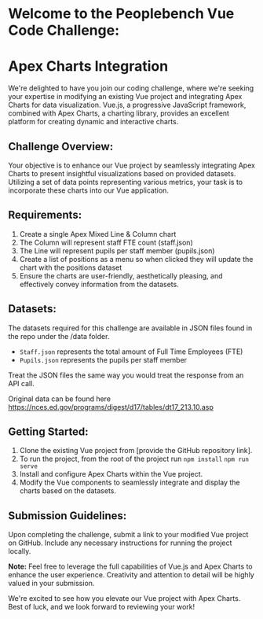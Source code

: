 # Welcome to the Peoplebench Vue Code Challenge: 
# Apex Charts Integration

We're delighted to have you join our coding challenge, where we're seeking your expertise in modifying an existing Vue project and integrating Apex Charts for data visualization. Vue.js, a progressive JavaScript framework, combined with Apex Charts, a charting library, provides an excellent platform for creating dynamic and interactive charts.

## Challenge Overview:

Your objective is to enhance our Vue project by seamlessly integrating Apex Charts to present insightful visualizations based on provided datasets. Utilizing a set of data points representing various metrics, your task is to incorporate these charts into our Vue application.

## Requirements:

1. Create a single Apex Mixed Line & Column chart
2. The Column will represent staff FTE count (staff.json)
3. The Line will represent pupils per staff member (pupils.json)
4. Create a list of positions as a menu so when clicked they will update the chart with the positions dataset
5. Ensure the charts are user-friendly, aesthetically pleasing, and effectively convey information from the datasets.

## Datasets:

The datasets required for this challenge are available in JSON files found in the repo under the /data folder.
- `Staff.json` represents the total amount of Full Time Employees (FTE)
- `Pupils.json` represents the pupils per staff member

Treat the JSON files the same way you would treat the response from an API call.
 
Original data can be found here https://nces.ed.gov/programs/digest/d17/tables/dt17_213.10.asp

## Getting Started:

1. Clone the existing Vue project from [provide the GitHub repository link].
2. To run the project, from the root of the project run `npm install` `npm run serve`
3. Install and configure Apex Charts within the Vue project.
4. Modify the Vue components to seamlessly integrate and display the charts based on the datasets.

## Submission Guidelines:

Upon completing the challenge, submit a link to your modified Vue project on GitHub. Include any necessary instructions for running the project locally.

**Note:** Feel free to leverage the full capabilities of Vue.js and Apex Charts to enhance the user experience. Creativity and attention to detail will be highly valued in your submission.

We're excited to see how you elevate our Vue project with Apex Charts. Best of luck, and we look forward to reviewing your work!